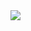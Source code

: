 <!-- h4 align="center">Hi 👋</h4-->
<img align="center" src="http://github-profile-summary-cards.vercel.app/api/cards/profile-details?username=MurageKabui&theme=zenburn">
<!-- img src="http://github-profile-summary-cards.vercel.app/api/cards/repos-per-language?username=MurageKabui&theme=zenburn&exclude=html">
<img src="http://github-profile-summary-cards.vercel.app/api/cards/most-commit-language?username=MurageKabui&theme=zenburn&exclude=html" -->
